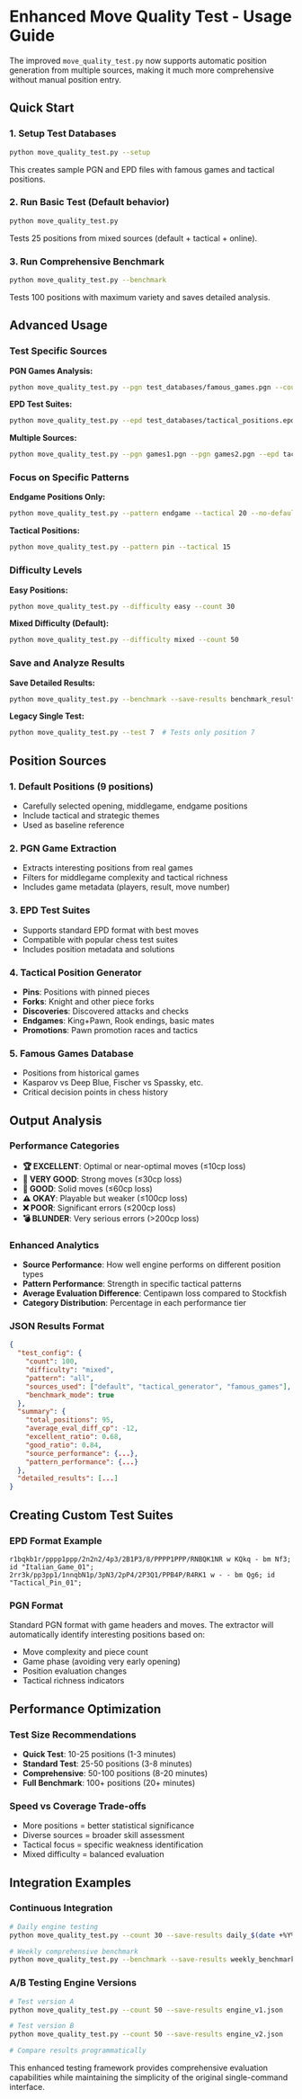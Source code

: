 # Enhanced Move Quality Test - Usage Guide

The improved `move_quality_test.py` now supports automatic position generation from multiple sources, making it much more comprehensive without manual position entry.

## Quick Start

### 1. Setup Test Databases
```bash
python move_quality_test.py --setup
```
This creates sample PGN and EPD files with famous games and tactical positions.

### 2. Run Basic Test (Default behavior)
```bash
python move_quality_test.py
```
Tests 25 positions from mixed sources (default + tactical + online).

### 3. Run Comprehensive Benchmark
```bash
python move_quality_test.py --benchmark
```
Tests 100 positions with maximum variety and saves detailed analysis.

## Advanced Usage

### Test Specific Sources

**PGN Games Analysis:**
```bash
python move_quality_test.py --pgn test_databases/famous_games.pgn --count 50
```

**EPD Test Suites:**
```bash
python move_quality_test.py --epd test_databases/tactical_positions.epd --count 30
```

**Multiple Sources:**
```bash
python move_quality_test.py --pgn games1.pgn --pgn games2.pgn --epd tactical.epd --count 75
```

### Focus on Specific Patterns

**Endgame Positions Only:**
```bash
python move_quality_test.py --pattern endgame --tactical 20 --no-default
```

**Tactical Positions:**
```bash
python move_quality_test.py --pattern pin --tactical 15
```

### Difficulty Levels

**Easy Positions:**
```bash
python move_quality_test.py --difficulty easy --count 30
```

**Mixed Difficulty (Default):**
```bash
python move_quality_test.py --difficulty mixed --count 50
```

### Save and Analyze Results

**Save Detailed Results:**
```bash
python move_quality_test.py --benchmark --save-results benchmark_results.json
```

**Legacy Single Test:**
```bash
python move_quality_test.py --test 7  # Tests only position 7
```

## Position Sources

### 1. Default Positions (9 positions)
- Carefully selected opening, middlegame, endgame positions
- Include tactical and strategic themes
- Used as baseline reference

### 2. PGN Game Extraction
- Extracts interesting positions from real games
- Filters for middlegame complexity and tactical richness
- Includes game metadata (players, result, move number)

### 3. EPD Test Suites
- Supports standard EPD format with best moves
- Compatible with popular chess test suites
- Includes position metadata and solutions

### 4. Tactical Position Generator
- **Pins**: Positions with pinned pieces
- **Forks**: Knight and other piece forks
- **Discoveries**: Discovered attacks and checks
- **Endgames**: King+Pawn, Rook endings, basic mates
- **Promotions**: Pawn promotion races and tactics

### 5. Famous Games Database
- Positions from historical games
- Kasparov vs Deep Blue, Fischer vs Spassky, etc.
- Critical decision points in chess history

## Output Analysis

### Performance Categories
- **🏆 EXCELLENT**: Optimal or near-optimal moves (≤10cp loss)
- **🥈 VERY GOOD**: Strong moves (≤30cp loss)  
- **🥉 GOOD**: Solid moves (≤60cp loss)
- **⚠️ OKAY**: Playable but weaker (≤100cp loss)
- **❌ POOR**: Significant errors (≤200cp loss)
- **💣 BLUNDER**: Very serious errors (>200cp loss)

### Enhanced Analytics
- **Source Performance**: How well engine performs on different position types
- **Pattern Performance**: Strength in specific tactical patterns
- **Average Evaluation Difference**: Centipawn loss compared to Stockfish
- **Category Distribution**: Percentage in each performance tier

### JSON Results Format
```json
{
  "test_config": {
    "count": 100,
    "difficulty": "mixed",
    "pattern": "all",
    "sources_used": ["default", "tactical_generator", "famous_games"],
    "benchmark_mode": true
  },
  "summary": {
    "total_positions": 95,
    "average_eval_diff_cp": -12,
    "excellent_ratio": 0.68,
    "good_ratio": 0.84,
    "source_performance": {...},
    "pattern_performance": {...}
  },
  "detailed_results": [...]
}
```

## Creating Custom Test Suites

### EPD Format Example
```
r1bqkb1r/pppp1ppp/2n2n2/4p3/2B1P3/8/PPPP1PPP/RNBQK1NR w KQkq - bm Nf3; id "Italian_Game_01"; 
2rr3k/pp3pp1/1nnqbN1p/3pN3/2pP4/2P3Q1/PPB4P/R4RK1 w - - bm Qg6; id "Tactical_Pin_01";
```

### PGN Format
Standard PGN format with game headers and moves. The extractor will automatically identify interesting positions based on:
- Move complexity and piece count
- Game phase (avoiding very early opening)
- Position evaluation changes
- Tactical richness indicators

## Performance Optimization

### Test Size Recommendations
- **Quick Test**: 10-25 positions (1-3 minutes)
- **Standard Test**: 25-50 positions (3-8 minutes)  
- **Comprehensive**: 50-100 positions (8-20 minutes)
- **Full Benchmark**: 100+ positions (20+ minutes)

### Speed vs Coverage Trade-offs
- More positions = better statistical significance
- Diverse sources = broader skill assessment
- Tactical focus = specific weakness identification
- Mixed difficulty = balanced evaluation

## Integration Examples

### Continuous Integration
```bash
# Daily engine testing
python move_quality_test.py --count 30 --save-results daily_$(date +%Y%m%d).json

# Weekly comprehensive benchmark  
python move_quality_test.py --benchmark --save-results weekly_benchmark.json
```

### A/B Testing Engine Versions
```bash
# Test version A
python move_quality_test.py --count 50 --save-results engine_v1.json

# Test version B  
python move_quality_test.py --count 50 --save-results engine_v2.json

# Compare results programmatically
```

This enhanced testing framework provides comprehensive evaluation capabilities while maintaining the simplicity of the original single-command interface. 